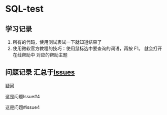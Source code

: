 # SQL-test 

## 学习记录 

1. 所有的代码，使用测试表试一下就知道结果了 
2. 使用微软官方教程的技巧：使用鼠标选中要查询的词语，再按 F1。 就会打开 在线帮助中 对应的帮助主题

## 问题记录 汇总于[Issues](https://github.com/lpd743663/SQL-test/issues) 


[疑问](/issues/4)

这是问题Issue#4

这是问题#issue4
